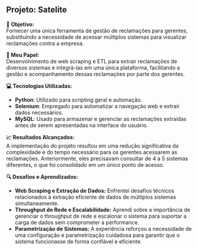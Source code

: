 ## Projeto: Satelite

**🎯 Objetivo:**  
Fornecer uma única ferramenta de gestão de reclamações para gerentes, substituindo a necessidade de acessar múltiplos sistemas para visualizar reclamações contra a empresa.

**👤 Meu Papel:**  
Desenvolvimento de web scraping e ETL para extrair reclamações de diversos sistemas e integrá-las em uma única plataforma, facilitando a gestão e acompanhamento dessas reclamações por parte dos gerentes.

**💻 Tecnologias Utilizadas:**  
- **Python**: Utilizado para scripting geral e automação.
- **Selenium**: Empregado para automatizar a navegação web e extrair dados necessários.
- **MySQL**: Usado para armazenar e gerenciar as reclamações extraídas antes de serem apresentadas na interface do usuário.

**📈 Resultados Alcançados:**  
A implementação do projeto resultou em uma redução significativa da complexidade e do tempo necessário para os gerentes acessarem as reclamações. Anteriormente, eles precisavam consultar de 4 a 5 sistemas diferentes, o que foi consolidado em um único ponto de acesso.

**🔍 Desafios e Aprendizados:**  
- **Web Scraping e Extração de Dados:** Enfrentei desafios técnicos relacionados à extração eficiente de dados de múltiplos sistemas simultaneamente.
- **Throughput de Rede e Escalabilidade:** Aprendi sobre a importância de gerenciar o throughput de rede e escalonar o sistema para suportar a carga de dados sem comprometer a performance.
- **Parametrização de Sistemas:** A experiência reforçou a necessidade de uma configuração e parametrização cuidadosa para garantir que o sistema funcionasse de forma confiável e eficiente.


